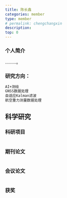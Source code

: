 ```yaml
---
title: 陈长鑫
categories: member
type: member
# permalink: chengchangxin
description: 
top: 0
---
```



### 个人简介

.........。

### 研究方向：
``` bash
AI+测绘
GNSS数据处理
自适应Kalman滤波
航空重力测量数据处理
```

## 科学研究

### 科研项目

``` bash

```




### 期刊论文

``` bash

```


### 会议论文

``` bash

```

### 获奖

``` bash

```
